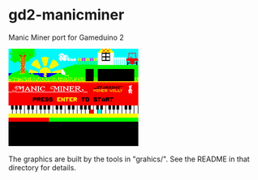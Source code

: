 gd2-manicminer
==============

Manic Miner port for Gameduino 2

![Alt text](graphics/mmtitle.png)

The graphics are built by the tools in "grahics/". See the README in that directory for details.
